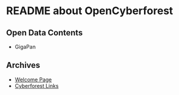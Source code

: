 # README about OpenCyberforest

## Open Data Contents
* GigaPan

## Archives
* [Welcome Page](https://github.com/opencyberforest/README/blob/main/welcome2cyberforest.md)
* [Cyberforest Links](https://github.com/opencyberforest/README/blob/main/CyberforestLinks.md)

